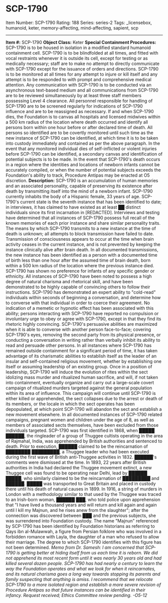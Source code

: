 # SCP-1790
Item Number: SCP-1790
Rating: 188
Series: series-2
Tags: _licensebox, humanoid, keter, memory-affecting, mind-affecting, sapient, scp

---

**Item #:** SCP-1790
**Object Class:** Keter
**Special Containment Procedures:** SCP-1790 is to be housed in isolation in a modified standard humanoid containment cell. SCP-1790 is to be blindfolded at all times, and fitted with vocal restraints whenever it is outside its cell, except for testing or as medically necessary; staff are to make no attempt to directly communicate with SCP-1790 except for the issuance of orders and directions. SCP-1790 is to be monitored at all times for any attempt to injure or kill itself and any attempt is to be responded to with prompt and comprehensive medical attention. Any communication with SCP-1790 is to be conducted via an asynchronous text-based medium and all communications from SCP-1790 are to be reviewed simultaneously by at least three staff members possessing Level 4 clearance. All personnel responsible for handling of SCP-1790 are to be screened regularly for indications of SCP-1790 influence and are to be reassigned as necessary.
If and when SCP-1790 dies, the Foundation is to canvas all hospitals and licensed midwives within a 500 km radius of the location where death occurred and identify all persons born within one hour before or after declared time of death. All persons so identified are to be covertly monitored until such time as the new instance of SCP-1790 can be identified, at which time it is to be taken into custody immediately and contained as per the above paragraph.
In the event that any monitored individual dies of self-inflicted or violent injuries before SCP-1790 can be identified, a secondary canvas and identification of potential subjects is to be made. In the event that SCP-1790's death occurs in a region where the identities and locations of newborn infants cannot be accurately compiled, or when the number of potential subjects exceeds the Foundation's ability to track, Procedure Antipas may be enacted at O5 discretion.
**Description:** SCP-1790 is an accumulation of human memories and an associated personality, capable of preserving its existence after death by transmitting itself into the mind of a newborn infant. SCP-1790 currently inhabits the body of a Hispanic female, 33 years of age. SCP-1790's current state is the seventh instance that has been identified to date; in interviews, it has claimed to have existed as at least ██ distinct individuals since its first incarnation in [REDACTED]. Interviews and testing have determined that all instances of SCP-1790 possess full recall of the known memories of each prior instance and share similar personality traits.
The means by which SCP-1790 transmits to a new instance at the time of death is unknown; all attempts to block transmission have failed to date. Transmission of consciousness appears to occur at the time when brain activity ceases in the current instance, and is not prevented by keeping the instance clinically alive after brain death. In all documented transmissions, the new instance has been identified as a person with a documented time of birth less than one hour after the assumed time of brain death, born within a 500 km radius of the location where the previous instance died. SCP-1790 has shown no preference for infants of any specific gender or ethnicity.
All instances of SCP-1790 have been noted to possess a high degree of natural charisma and rhetorical skill, and have been demonstrated to be highly capable of convincing others to follow their instructions. SCP-1790 has demonstrated an expert ability to "cold-read" individuals within seconds of beginning a conversation, and determine how to converse with that individual in order to coerce their agreement. No indication of a memetic or hypnotic effect has been associated with this ability; persons interacting with SCP-1790 have reported no compulsion or involuntary urge to obey or agree with SCP-1790, except in that they find its rhetoric highly convincing. SCP-1790's persuasive abilities are maximized when it is able to converse with another person face-to-face; covering SCP-1790's eyes, removing the second party from its physical presence, or conducting a conversation in writing rather than verbally inhibit its ability to read and persuade other persons.
In all instances where SCP-1790 has remained outside containment for a significant period of time, it has taken advantage of its charismatic abilities to establish itself as the leader of an insular and self-contained religious movement, whether by establishing one itself or assuming leadership of an existing group. Once in a position of leadership, SCP-1790 will induce the evolution of rites within the sect idolizing mass murder and ritualized human sacrifice, and will, if not taken into containment, eventually organize and carry out a large-scale covert campaign of ritualized murders targeted against the general population within its area of influence. This campaign will continue until SCP-1790 is either killed or apprehended, the sect collapses due to the arrest or death of its members, or the locale in which the sect operates has been depopulated, at which point SCP-1790 will abandon the sect and establish a new movement elsewhere. In all documented instances of SCP-1790 related campaigns, pregnant women and children under the age of 8, as well as members of associated sects themselves, have been excluded from those individuals targeted.
SCP-1790 was first identified in 1868, when █████ ██████, the ringleader of a group of Thuggee cultists operating in the area of Rajmahal, India, was apprehended by British authorities and sentenced to death. Prior to execution, ██████ claimed to be the reincarnation of ████████ █████████, a Thuggee leader who had been executed during the first wave of British anti-Thuggee activities in 1832. ██████'s comments were dismissed at the time. In 1893, 22 years after British authorities in India had declared the Thuggee movement extinct, a new Thuggee cell was found to be operating near Delhi, lead by ██████ █████, who similarly claimed to be the reincarnation of █████████ and ██████. █████ was transported to Great Britain and placed in custody there until his death of natural causes in 1899. In 1916, a string of murders in London with a methodology similar to that used by the Thuggee was traced to an Irish-born woman, ██████ ███, who told police upon apprehension that "I have lived a thousand years and will return and kill again and again until I kill my Majnun, and he rises anew from the slaughter"; after the connection was discovered between ███ and the previous subjects, she was surrendered into Foundation custody.
The name "Majnun" referenced by SCP-1790 has been identified by Foundation historians as referring to Qays ibn al-Mulawwah, a figure from Persian folklore who was involved in a forbidden romance with Layla, the daughter of a man who refused to allow their marriage. The degree to which SCP-1790 identifies with this figure has not been determined.
_Memo from Dr. Samesh: I am concerned that SCP-1790 is getting better at hiding itself from us each time it is reborn. We did not apprehend its most recent form until it was nearly 30 years old and had killed several dozen people. SCP-1790 has had nearly a century to learn the way the Foundation operates and what we look for when it reincarnates, and its natural charisma goes a long way towards stopping its parents and family suspecting that anything is amiss. I recommend that we relocate SCP-1790 to a more isolated region and establish a more severe revision of Procedure Antipas so that future instances can be identified in their infancy._
_Request received; Ethics Committee review pending. -O5-12_